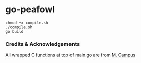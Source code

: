 # go-peafowl

```
chmod +x compile.sh
./compile.sh
go build
```


### Credits & Acknowledgements
All wrapped C functions at top of main.go are from [M. Campus](https://github.com/kYroL01)